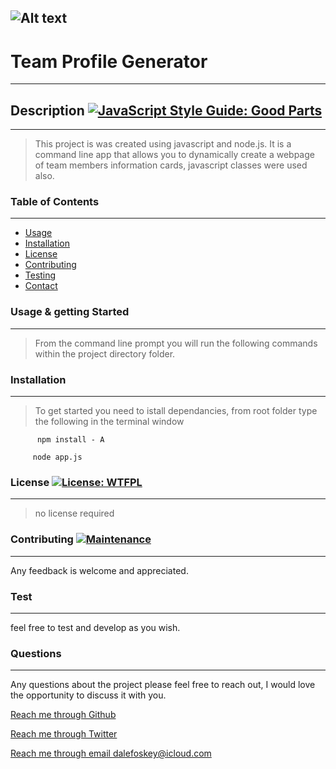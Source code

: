 
  ![Alt text](https://res.cloudinary.com/practicaldev/image/fetch/s--7yVSltAE--/c_imagga_scale,f_auto,fl_progressive,h_420,q_auto,w_1000/https://user-images.githubusercontent.com/9840435/59461914-cbc18380-8e22-11e9-8567-87b43da950ac.png?raw=true "readme")
  ---
  
  # Team Profile Generator 
  ---

  ## Description [![JavaScript Style Guide: Good Parts](https://img.shields.io/badge/code%20style-goodparts-brightgreen.svg?style=flat)](https://github.com/dwyl/goodparts "JavaScript The Good Parts")
  ---
  > This project is was created using javascript and node.js. It is a command line app that allows you to dynamically create a webpage of team members information cards, javascript classes were used also.

  
  ### Table of Contents
  ---
  - [Usage](#Usage-&-getting-Started)
  - [Installation](#Installation)
  - [License](#License)
  - [Contributing](#Contributing)
  - [Testing](#Test)
  - [Contact](#Questions)

  ### Usage & getting Started
  ---
  > From the command line prompt you will run the following commands within the project directory folder.


  ### Installation
  ---
  > To get started you need to istall dependancies, from root folder type the following in the terminal window
  
  ```
        npm install - A
  ```
   
  ```    
       node app.js
  ```

  ### License  [![License: WTFPL](https://img.shields.io/badge/License-WTFPL-brightgreen.svg)](http://www.wtfpl.net/about/)
  ---
  > no license required

  ### Contributing   [![Maintenance](https://img.shields.io/badge/Maintained%3F-yes-green.svg)](https://GitHub.com/jdalefoskey)
  ---
  Any feedback is welcome and appreciated.
  

  ### Test
  ---
  feel free to test and develop as you wish.

  ### Questions  
  ---
  Any questions about the project please feel free to reach out, I would love the opportunity to discuss it with you.

  [Reach me through Github](https://github.com/jdalefoskey)
   
  [Reach me through Twitter](https://twitter.com/dale_foskey)

  [Reach me through email    dalefoskey@icloud.com](mailto:dalefoskey@icloud.com)
  
  
  
 
